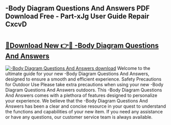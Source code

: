 ## -Body Diagram Questions And Answers PDF Download Free - Part-xJg User Guide Repair CxcvD

# <h2><a href="http://dfkgf9.blite.top/?on=-Body+Diagram+Questions+And+Answers">🔗Download New 👉🔴 -Body Diagram Questions And Answers</a></h2>

[![-Body Diagram Questions And Answers download](https://i.imgur.com/lujVjoI.png)](http://dfkgf9.blite.top/?on=-Body+Diagram+Questions+And+Answers)
Welcome to the ultimate guide for your new -Body Diagram Questions And Answers, designed to ensure a smooth and efficient experience. Safety Precautions for Outdoor Use Please take extra precautions when using your new -Body Diagram Questions And Answers outdoors. This -Body Diagram Questions And Answers comes with a plethora of features designed to personalize your experience. We believe that the -Body Diagram Questions And Answers has been a clear and concise resource in your quest to understand the functions and capabilities of your new item. If you need any assistance or have any questions, our customer service team is always available.
